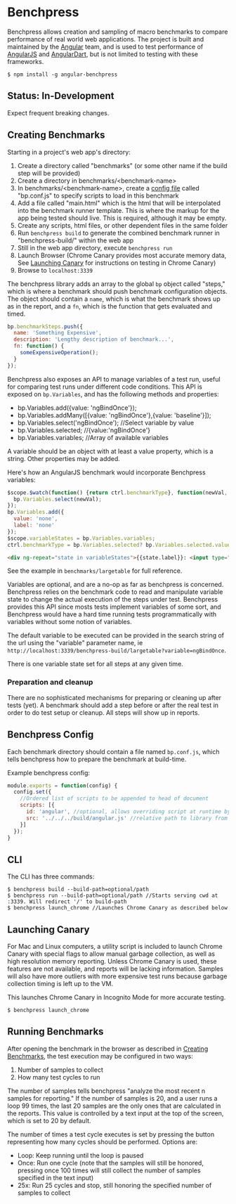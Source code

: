 
# Benchpress

Benchpress allows creation and sampling of macro benchmarks to compare performance of real world
web applications. The project is built and maintained by the [Angular](https://github.com/angular)
team, and is used to test performance of [AngularJS](https://github.com/angular/angular.js) and [AngularDart](https://github.com/angular/angular.js), but is not limited to testing
with these frameworks.

```
$ npm install -g angular-benchpress
```

## Status: In-Development

Expect frequent breaking changes.

## Creating Benchmarks

Starting in a project's web app's directory:
 1. Create a directory called "benchmarks" (or some other name if the build step will be provided)
 1. Create a directory in benchmarks/&lt;benchmark-name&gt;
 1. In benchmarks/&lt;benchmark-name&gt;, create a [config file](#benchpress-config) called "bp.conf.js" to specify scripts to load in this benchmark
 1. Add a file called "main.html" which is the html that will be interpolated into the benchmark
   runner template. This is where the markup for the app being tested should live.
    This is required, although it may be empty.
 1. Create any scripts, html files, or other dependent files in the same folder
 1. Run `benchpress build` to generate the combined benchmark runner in "benchpress-build/" within the web app
 1. Still in the web app directory, execute `benchpress run`
 1. Launch Browser (Chrome Canary provides most accurate memory data, See
    [Launching Canary](#launching-canary) for instructions on testing in Chrome
    Canary)
 1. Browse to `localhost:3339`

The benchpress library adds an array to the global `bp` object called "steps," which is where
a benchmark should push benchmark configuration objects. The object should contain a `name`, which
is what the benchmark shows up as in the report, and a `fn`, which is the function that gets
evaluated and timed.

```javascript
bp.benchmarkSteps.push({
  name: 'Something Expensive',
  description: 'Lengthy description of benchmark...',
  fn: function() {
    someExpensiveOperation();
  }
});
```

Benchpress also exposes an API to manage variables of a test run, useful for comparing test runs
under different code conditions. This API is exposed on `bp.Variables`, and has the following
methods and properties:

 * bp.Variables.add({value: 'ngBindOnce'});
 * bp.Variables.addMany([{value: 'ngBindOnce'},{value: 'baseline'}]);
 * bp.Variables.select('ngBindOnce'); //Select variable by value
 * bp.Variables.selected; //{value:'ngBindOnce'}
 * bp.Variables.variables; //Array of available variables


A variable should be an object with at least a value property, which is a string. Other properties
may be added.

Here's how an AngularJS benchmark would incorporate Benchpress variables:

```javascript
$scope.$watch(function() {return ctrl.benchmarkType}, function(newVal, oldVal) {
  bp.Variables.select(newVal);
});
bp.Variables.add({
  value: 'none',
  label: 'none'
});
$scope.variableStates = bp.Variables.variables;
ctrl.benchmarkType = bp.Variables.selected? bp.Variables.selected.value : undefined;
```

```html
<div ng-repeat="state in variableStates">{{state.label}}: <input type="radio" name="variableState" ng-model="ctrl.benchmarkType" ng-value="state.value"></div>
```

See the example in `benchmarks/largetable` for full reference.

Variables are optional, and are a no-op as far as benchpress is concerned. Benchpress relies on
the benchmark code to read and manipulate variable state to change the actual execution of the
steps under test. Benchpress provides this API since mosts tests implement variables of some sort,
and Benchpress would have a hard time running tests programmatically with variables without some
notion of variables.

The default variable to be executed can be provided in the search string of the url using the
"variable" parameter name, ie
`http://localhost:3339/benchpress-build/largetable?variable=ngBindOnce`.

There is one variable state set for all steps at any given time.

### Preparation and cleanup

There are no sophisticated mechanisms for preparing or cleaning up after tests (yet). A benchmark should
add a step before or after the real test in order to do test setup or cleanup. All steps will show
up in reports.

## Benchpress Config

Each benchmark directory should contain a file named `bp.conf.js`, which tells benchpress
how to prepare the benchmark at build-time.

Example benchpress config:

```javascript
module.exports = function(config) {
  config.set({
    //Ordered list of scripts to be appended to head of document
    scripts: [{
      id: 'angular', //optional, allows overriding script at runtime by providing ?angular=/some/path,
      src: '../../../build/angular.js' //relative path to library from runtime benchmark location
    }]
  });
}
```

## CLI

The CLI has three commands:

```
$ benchpress build --build-path=optional/path
$ benchpress run --build-path=optional/path //Starts serving cwd at :3339. Will redirect '/' to build-path
$ benchpress launch_chrome //Launches Chrome Canary as described below
```

## Launching Canary

For Mac and Linux computers, a utility script is included to launch Chrome Canary with special
flags to allow manual garbage collection, as well as high resolution memory reporting. Unless
Chrome Canary is used, these features are not available, and reports will be lacking information.
Samples will also have more outliers with more expensive test runs because garbage collection timing
is left up to the VM.

This launches Chrome Canary in Incognito Mode for more accurate testing.

```
$ benchpress launch_chrome
```

## Running Benchmarks

After opening the benchmark in the browser as described in
[Creating Benchmarks](#creating-benchmarks), the test execution may be configured in two ways:

 1. Number of samples to collect
 1. How many test cycles to run

The number of samples tells benchpress "analyze the most recent n samples for reporting." If the
number of samples is 20, and a user runs a loop 99 times, the last 20 samples are the only
ones that are calculated in the reports. This value is controlled by a text input at the top of the
screen, which is set to 20 by default.

The number of times a test cycle executes is set by pressing the button representing how many
cycles should be performed. Options are:

 * Loop: Keep running until the loop is paused
 * Once: Run one cycle (note that the samples will still be honored, pressing once 100 times will
   still collect the number of samples specified in the text input)
 * 25x: Run 25 cycles and stop, still honoring the specified number of samples to collect
